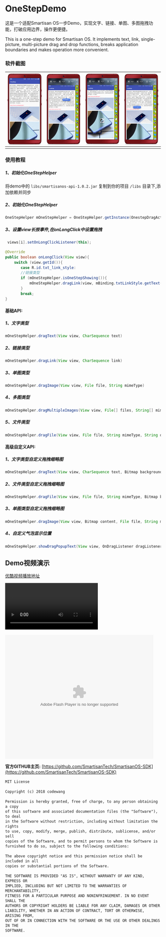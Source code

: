 # OneStepDemo
这是一个适配Smartisan OS一步Demo，实现文字、链接、单图、多图拖拽功能，打破应用边界，操作更便捷。

This is a one-step demo for Smartisan OS. It implements text, link, single-picture, multi-picture drag and drop functions, breaks application boundaries and makes operation more convenient.



### 软件截图

| ![首页](./pics/1.png) | ![文字拖拽](./pics/2.png) | ![多拖拖拽](./pics/3.png) | ![链接拖拽](./pics/4.png) |
| ---------------------- | -------------------------- | -------------------------- | -------------------------- |
|                        |                            |                            |                            |

### 使用教程

##### 1、初始化OneStepHelper

将demo中的 `libs/smartisanos-api-1.0.2.jar` 复制到你的项目 `/libs` 目录下,添加依赖并同步

##### 2、初始化OneStepHelper

```java
OneStepHelper mOneStepHelper = OneStepHelper.getInstance(OnestepDragActivity.this);
```

##### 3、设置view长按事件,在onLongClick中设置拖拽

```java
 views[i].setOnLongClickListener(this);
```

```java
@Override
public boolean onLongClick(View view){
    switch (view.getId()){
       case R.id.txt_link_style:
       //链接类型
       if (mOneStepHelper.isOneStepShowing()){
           mOneStepHelper.dragLink(view, mBinding.txtLinkStyle.getText().toString().trim());
       }
       break;
}
```



#### **基础API:**

##### 1、文字类型

```java
mOneStepHelper.dragText(View view, CharSequence text)
```

##### 2、链接类型

```java
mOneStepHelper.dragLink(View view, CharSequence link)
```

##### 3、单图类型

```java
mOneStepHelper.dragImage(View view, File file, String mimeType)
```

##### 4、多图类型

```java
mOneStepHelper.dragMultipleImages(View view, File[] files, String[] mimeTypes)
```

##### 5、文件类型

```java
mOneStepHelper.dragFile(View view, File file, String mimeType, String displayname)
```



#### 高级自定义API:

##### 1、文字类型自定义拖拽缩略图

```java
mOneStepHelper.dragText(View view, CharSequence text, Bitmap background, Bitmap content, Bitmap avatar)
```

##### 2、文件类型自定义拖拽缩略图

```java
mOneStepHelper.dragFile(View view, File file, String mimeType, Bitmap background, Bitmap content, Bitmap avatar)
```

##### 3、单图类型自定义拖拽缩略图

```java
mOneStepHelper.dragImage(View view, Bitmap content, File file, String mimeType)
```

##### 4、自定义气泡显示位置

```java
mOneStepHelper.showDragPopupText(View view, OnDragListener dragListener, String content, int x, int y)
```



## Demo视频演示

[优酷视频播放地址](http://v.youku.com/v_show/id_XMzgyMzQyMTM0OA==.html?spm=a2h3j.8428770.3416059.1)

<video id="video" controls="" preload="none">
  <source id="mp4  src="http://player.youku.com/player.php/sid/XMzgyMzQyMTM0OA==/v.swf">
</video>

<embed src='http://player.youku.com/player.php/sid/XMzgyMzQyMTM0OA==/v.swf'
allowFullScreen='true' quality='high' width='480' height='400' align='middle' allowScriptAccess='always' type='application/x-shockwave-flash'>
</embed>

**官方GITHUB主页:**   [https://github.com/SmartisanTech/SmartisanOS-SDK](https://github.com/SmartisanTech/SmartisanOS-SDK)



```
MIT License

Copyright (c) 2018 codewang

Permission is hereby granted, free of charge, to any person obtaining a copy
of this software and associated documentation files (the "Software"), to deal
in the Software without restriction, including without limitation the rights
to use, copy, modify, merge, publish, distribute, sublicense, and/or sell
copies of the Software, and to permit persons to whom the Software is
furnished to do so, subject to the following conditions:

The above copyright notice and this permission notice shall be included in all
copies or substantial portions of the Software.

THE SOFTWARE IS PROVIDED "AS IS", WITHOUT WARRANTY OF ANY KIND, EXPRESS OR
IMPLIED, INCLUDING BUT NOT LIMITED TO THE WARRANTIES OF MERCHANTABILITY,
FITNESS FOR A PARTICULAR PURPOSE AND NONINFRINGEMENT. IN NO EVENT SHALL THE
AUTHORS OR COPYRIGHT HOLDERS BE LIABLE FOR ANY CLAIM, DAMAGES OR OTHER
LIABILITY, WHETHER IN AN ACTION OF CONTRACT, TORT OR OTHERWISE, ARISING FROM,
OUT OF OR IN CONNECTION WITH THE SOFTWARE OR THE USE OR OTHER DEALINGS IN THE
SOFTWARE.
```
